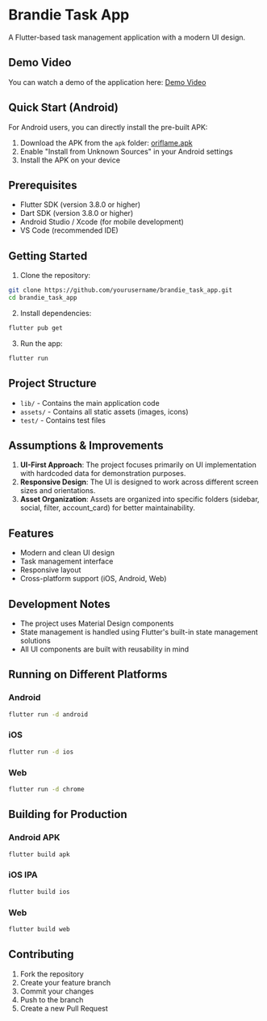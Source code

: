 # Brandie Task App

A Flutter-based task management application with a modern UI design.

## Demo Video

You can watch a demo of the application here: [Demo Video](https://icecreamapps.com/v/b6su5m8)

## Quick Start (Android)

For Android users, you can directly install the pre-built APK:
1. Download the APK from the `apk` folder: [oriflame.apk](apk/oriflame.apk)
2. Enable "Install from Unknown Sources" in your Android settings
3. Install the APK on your device

## Prerequisites

- Flutter SDK (version 3.8.0 or higher)
- Dart SDK (version 3.8.0 or higher)
- Android Studio / Xcode (for mobile development)
- VS Code (recommended IDE)

## Getting Started

1. Clone the repository:
```bash
git clone https://github.com/yourusername/brandie_task_app.git
cd brandie_task_app
```

2. Install dependencies:
```bash
flutter pub get
```

3. Run the app:
```bash
flutter run
```

## Project Structure

- `lib/` - Contains the main application code
- `assets/` - Contains all static assets (images, icons)
- `test/` - Contains test files

## Assumptions & Improvements

1. **UI-First Approach**: The project focuses primarily on UI implementation with hardcoded data for demonstration purposes.
2. **Responsive Design**: The UI is designed to work across different screen sizes and orientations.
3. **Asset Organization**: Assets are organized into specific folders (sidebar, social, filter, account_card) for better maintainability.

## Features

- Modern and clean UI design
- Task management interface
- Responsive layout
- Cross-platform support (iOS, Android, Web)

## Development Notes

- The project uses Material Design components
- State management is handled using Flutter's built-in state management solutions
- All UI components are built with reusability in mind

## Running on Different Platforms

### Android
```bash
flutter run -d android
```

### iOS
```bash
flutter run -d ios
```

### Web
```bash
flutter run -d chrome
```

## Building for Production

### Android APK
```bash
flutter build apk
```

### iOS IPA
```bash
flutter build ios
```

### Web
```bash
flutter build web
```

## Contributing

1. Fork the repository
2. Create your feature branch
3. Commit your changes
4. Push to the branch
5. Create a new Pull Request
